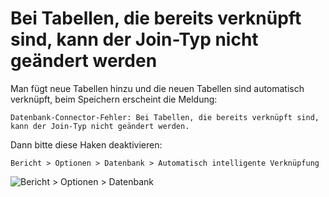 # Bei Tabellen, die bereits verknüpft sind, kann der Join-Typ nicht geändert werden

Man fügt neue Tabellen hinzu und die neuen Tabellen sind automatisch verknüpft, beim Speichern erscheint die Meldung:

`Datenbank-Connector-Fehler: Bei Tabellen, die bereits verknüpft sind, kann der Join-Typ nicht geändert werden.`

Dann bitte diese Haken deaktivieren: 

`Bericht > Optionen > Datenbank > Automatisch intelligente Verknüpfung`

![Bericht > Optionen > Datenbank](/assets/images/cr/07.png)